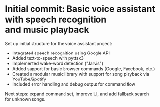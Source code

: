 # Initial commit: Basic voice assistant with speech recognition and music playback
Set up initial structure for the voice assistant project:
- Integrated speech recognition using Google API
- Added text-to-speech with pyttsx3
- Implemented wake-word detection ("Jarvis")
- Added support for basic browser commands (Google, Facebook, etc.)
- Created a modular music library with support for song playback via YouTube/Spotify
- Included error handling and debug output for command flow

Next steps: expand command set, improve UI, and add fallback search for unknown songs.
